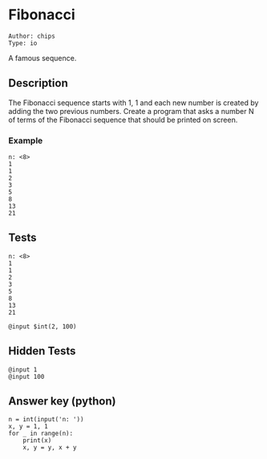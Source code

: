 Fibonacci
=========

    Author: chips
    Type: io
    
A famous sequence.


Description
-----------

The Fibonacci sequence starts with 1, 1 and each new number is created by adding
the two previous numbers. Create a program that asks a number N of terms of
the Fibonacci sequence that should be printed on screen.

### Example

    n: <8>
    1
    1
    2
    3
    5
    8
    13
    21

Tests
-----

    n: <8>
    1
    1
    2
    3
    5
    8
    13
    21
    
    @input $int(2, 100)
    
    
Hidden Tests
------------

    @input 1
    @input 100
    
    
Answer key (python)
-------------------

    n = int(input('n: '))
    x, y = 1, 1
    for _ in range(n):
        print(x)
        x, y = y, x + y
